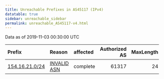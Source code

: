 ```yaml
---
title: Unreachable Prefixes in AS45117 (IPv4)
datatable: true
sidebar: unreachable_sidebar
permalink: unreachable_AS45117-v4.html
---
```


Data as of 2019-11-03 00:30:00 UTC


<div class="datatable-begin"></div>

| Prefix                                                 | Reason                                                                                                | affected   |   Authorized AS |   MaxLength | Anchor                                           |   unreachable /24s |
|:-------------------------------------------------------|:------------------------------------------------------------------------------------------------------|:-----------|----------------:|------------:|:-------------------------------------------------|-------------------:|
| [154.16.21.0/24](https://stat.ripe.net/154.16.21.0/24) | [INVALID ASN](https://rpki-validator.ripe.net/announcement-preview?asn=AS45117&prefix=154.16.21.0/24) | complete   |           61317 |          24 | [AfriNIC](unreachable_AfriNIC_RPKI_Root-v4.html) |                  1 |

<div class="datatable-end"></div>